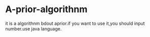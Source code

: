 # A-prior-algorithnm
it is a algorithnm bdout aprior.if you want to use it,you should input number.use java language.
